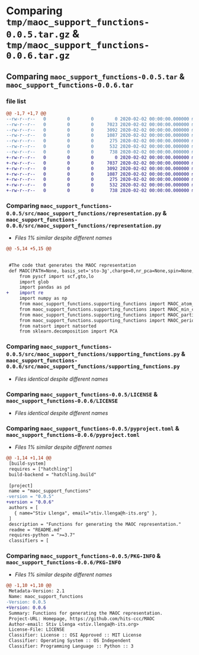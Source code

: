 # Comparing `tmp/maoc_support_functions-0.0.5.tar.gz` & `tmp/maoc_support_functions-0.0.6.tar.gz`

## Comparing `maoc_support_functions-0.0.5.tar` & `maoc_support_functions-0.0.6.tar`

### file list

```diff
@@ -1,7 +1,7 @@
--rw-r--r--   0        0        0        0 2020-02-02 00:00:00.000000 maoc_support_functions-0.0.5/src/maoc_support_functions/__init__.py
--rw-r--r--   0        0        0     7023 2020-02-02 00:00:00.000000 maoc_support_functions-0.0.5/src/maoc_support_functions/representation.py
--rw-r--r--   0        0        0     3092 2020-02-02 00:00:00.000000 maoc_support_functions-0.0.5/src/maoc_support_functions/supporting_functions.py
--rw-r--r--   0        0        0     1087 2020-02-02 00:00:00.000000 maoc_support_functions-0.0.5/LICENSE
--rw-r--r--   0        0        0      275 2020-02-02 00:00:00.000000 maoc_support_functions-0.0.5/README.md
--rw-r--r--   0        0        0      532 2020-02-02 00:00:00.000000 maoc_support_functions-0.0.5/pyproject.toml
--rw-r--r--   0        0        0      738 2020-02-02 00:00:00.000000 maoc_support_functions-0.0.5/PKG-INFO
+-rw-r--r--   0        0        0        0 2020-02-02 00:00:00.000000 maoc_support_functions-0.0.6/src/maoc_support_functions/__init__.py
+-rw-r--r--   0        0        0     7037 2020-02-02 00:00:00.000000 maoc_support_functions-0.0.6/src/maoc_support_functions/representation.py
+-rw-r--r--   0        0        0     3092 2020-02-02 00:00:00.000000 maoc_support_functions-0.0.6/src/maoc_support_functions/supporting_functions.py
+-rw-r--r--   0        0        0     1087 2020-02-02 00:00:00.000000 maoc_support_functions-0.0.6/LICENSE
+-rw-r--r--   0        0        0      275 2020-02-02 00:00:00.000000 maoc_support_functions-0.0.6/README.md
+-rw-r--r--   0        0        0      532 2020-02-02 00:00:00.000000 maoc_support_functions-0.0.6/pyproject.toml
+-rw-r--r--   0        0        0      738 2020-02-02 00:00:00.000000 maoc_support_functions-0.0.6/PKG-INFO
```

### Comparing `maoc_support_functions-0.0.5/src/maoc_support_functions/representation.py` & `maoc_support_functions-0.0.6/src/maoc_support_functions/representation.py`

 * *Files 1% similar despite different names*

```diff
@@ -5,14 +5,15 @@
 
 
 #The code that generates the MAOC representation
 def MAOC(PATH=None, basis_set='sto-3g',charge=0,nr_pca=None,spin=None,pre_orth_AO='ANO',pca_explanation=True):
     from pyscf import scf,gto,lo
     import glob
     import pandas as pd
+    import re
     import numpy as np
     from maoc_support_functions.supporting_functions import MAOC_atom_extraction
     from maoc_support_functions.supporting_functions import MAOC_min_ch_max_ch
     from maoc_support_functions.supporting_functions import MAOC_partial_charges
     from maoc_support_functions.supporting_functions import MAOC_periodic_table
     from natsort import natsorted
     from sklearn.decomposition import PCA
```

### Comparing `maoc_support_functions-0.0.5/src/maoc_support_functions/supporting_functions.py` & `maoc_support_functions-0.0.6/src/maoc_support_functions/supporting_functions.py`

 * *Files identical despite different names*

### Comparing `maoc_support_functions-0.0.5/LICENSE` & `maoc_support_functions-0.0.6/LICENSE`

 * *Files identical despite different names*

### Comparing `maoc_support_functions-0.0.5/pyproject.toml` & `maoc_support_functions-0.0.6/pyproject.toml`

 * *Files 1% similar despite different names*

```diff
@@ -1,14 +1,14 @@
 [build-system]
 requires = ["hatchling"]
 build-backend = "hatchling.build"
 
 [project]
 name = "maoc_support_functions"
-version = "0.0.5"
+version = "0.0.6"
 authors = [
   { name="Stiv Llenga", email="stiv.llenga@h-its.org" },
 ]
 description = "Functions for generating the MAOC representation."
 readme = "README.md"
 requires-python = ">=3.7"
 classifiers = [
```

### Comparing `maoc_support_functions-0.0.5/PKG-INFO` & `maoc_support_functions-0.0.6/PKG-INFO`

 * *Files 1% similar despite different names*

```diff
@@ -1,10 +1,10 @@
 Metadata-Version: 2.1
 Name: maoc_support_functions
-Version: 0.0.5
+Version: 0.0.6
 Summary: Functions for generating the MAOC representation.
 Project-URL: Homepage, https://github.com/hits-ccc/MAOC
 Author-email: Stiv Llenga <stiv.llenga@h-its.org>
 License-File: LICENSE
 Classifier: License :: OSI Approved :: MIT License
 Classifier: Operating System :: OS Independent
 Classifier: Programming Language :: Python :: 3
```

